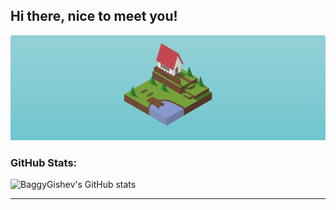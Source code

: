 ## Hi there, nice to meet you!

![Banner](https://github.com/BaggyGishev/BaggyGishev/blob/main/Images/banner.png)

### GitHub Stats:
![BaggyGishev's GitHub stats](https://github-readme-stats.vercel.app/api?username=BaggyGishev&show_icons=true&theme=radical)
***

